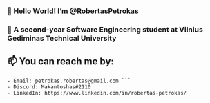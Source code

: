 ### 👋 Hello World! I’m @RobertasPetrokas ###

### 🌱 A second-year Software Engineering student at Vilnius Gediminas Technical University ###

## 📫 You can reach me by: ##
    - Email: petrokas.robertas@gmail.com ```
    - Discord: Makantoshas#2110
    - LinkedIn: https://www.linkedin.com/in/robertas-petrokas/
  
